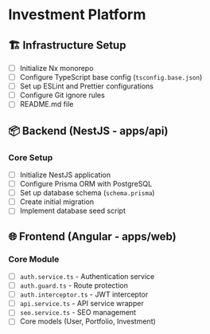 # Investment Platform

## 🏗️ Infrastructure Setup
- [ ] Initialize Nx monorepo
- [ ] Configure TypeScript base config (`tsconfig.base.json`)
- [ ] Set up ESLint and Prettier configurations
- [ ] Configure Git ignore rules
- [ ] README.md file

## 📦 Backend (NestJS - apps/api)
### Core Setup
- [ ] Initialize NestJS application
- [ ] Configure Prisma ORM with PostgreSQL
- [ ] Set up database schema (`schema.prisma`)
- [ ] Create initial migration
- [ ] Implement database seed script

## 🌐 Frontend (Angular - apps/web)
### Core Module
- [ ] `auth.service.ts` - Authentication service
- [ ] `auth.guard.ts` - Route protection
- [ ] `auth.interceptor.ts` - JWT interceptor
- [ ] `api.service.ts` - API service wrapper
- [ ] `seo.service.ts` - SEO management
- [ ] Core models (User, Portfolio, Investment)
